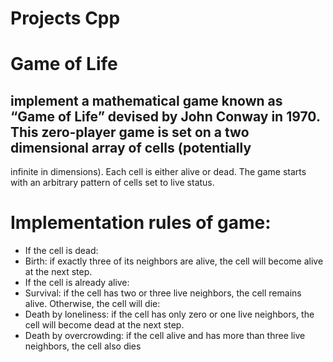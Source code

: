 # Projects Cpp

 # Game of Life
## implement a mathematical game known as “Game of Life” devised by John Conway in 1970. This zero-player game is set on a two dimensional array of cells (potentially 
infinite in dimensions). Each cell is either alive or dead. The game starts with an arbitrary pattern of cells set to live status.
# Implementation rules of game:
- If the cell is dead:
- Birth: if exactly three of its neighbors are alive, the cell will become alive at the next step.
- If the cell is already alive:
- Survival: if the cell has two or three live neighbors, the cell remains alive. Otherwise, the cell will die:
- Death by loneliness: if the cell has only zero or one live neighbors, the cell will become dead 
at the next step.
- Death by overcrowding: if the cell alive and has more than three live neighbors, the cell also 
dies
